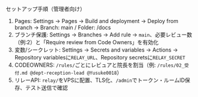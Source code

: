 セットアップ手順（管理者向け）

1) Pages: Settings → Pages → Build and deployment → Deploy from branch → Branch: main / Folder: /docs
2) ブランチ保護: Settings → Branches → Add rule → `main`、必要レビュー数（例:2）と「Require review from Code Owners」を有効化
3) 変数/シークレット: Settings → Secrets and variables → Actions → Repository variablesに`RELAY_URL`、Repository secretsに`RELAY_SECRET`
4) CODEOWNERS: `/rules/`ごとにレビュアと院長を割当（例: `/rules/02_受付.md @dept-reception-lead @Yusuke0018`）
5) リレーAPI: `relay/`をVPSに配置、TLS化、`/admin`でトークン・ルームID保存、テスト送信で確認


